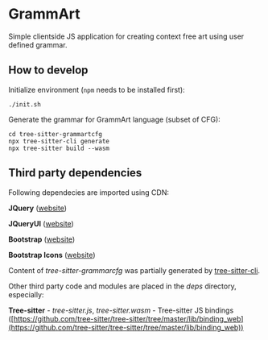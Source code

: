 # GrammArt
Simple clientside JS application for creating context free art using user defined grammar.

## How to develop

Initialize environment (`npm` needs to be installed first):

```
./init.sh
```

Generate the grammar for GrammArt language (subset of CFG):

```
cd tree-sitter-grammartcfg
npx tree-sitter-cli generate
npx tree-sitter build --wasm
```


## Third party dependencies

Following dependecies are imported using CDN:

**JQuery** ([website](https://icons.getbootstrap.com/))

**JQueryUI** ([website](https://jqueryui.com/))

**Bootstrap** ([website](https://getbootstrap.com/))

**Bootstrap Icons** ([website](https://icons.getbootstrap.com/))


Content of *tree-sitter-grammarcfg* was partially generated by [tree-sitter-cli](https://tree-sitter.github.io/tree-sitter/creating-parsers/1-getting-started.html).

Other third party code and modules are placed in the *deps* directory, especially:

**Tree-sitter** - *tree-sitter.js*, *tree-sitter.wasm* - Tree-sitter JS bindings ([https://github.com/tree-sitter/tree-sitter/tree/master/lib/binding_web](https://github.com/tree-sitter/tree-sitter/tree/master/lib/binding_web))
